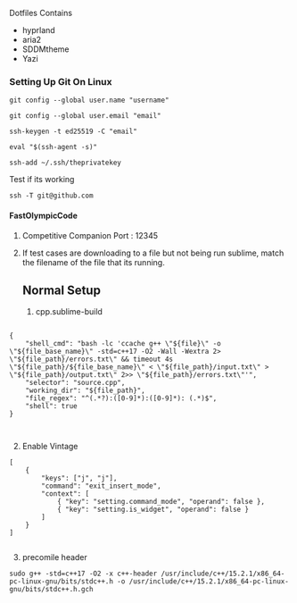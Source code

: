 Dotfiles Contains
- hyprland
- aria2
- SDDMtheme
- Yazi
### Setting Up Git On Linux

```
git config --global user.name "username"

```

```
git config --global user.email "email"

```

```
ssh-keygen -t ed25519 -C "email"

```

```
eval "$(ssh-agent -s)"

```

```
ssh-add ~/.ssh/theprivatekey

```

Test if its working
```
ssh -T git@github.com

```



#### FastOlympicCode
1. Competitive Companion Port : 12345
2. If test cases are downloading to a file but not being run
    sublime, match the filename of the file that its running.


    ## Normal Setup

    1. cpp.sublime-build

```

{
    "shell_cmd": "bash -lc 'ccache g++ \"${file}\" -o \"${file_base_name}\" -std=c++17 -O2 -Wall -Wextra 2> \"${file_path}/errors.txt\" && timeout 4s \"${file_path}/${file_base_name}\" < \"${file_path}/input.txt\" > \"${file_path}/output.txt\" 2>> \"${file_path}/errors.txt\"'",
    "selector": "source.cpp",
    "working_dir": "${file_path}",
    "file_regex": "^(.*?):([0-9]*):([0-9]*): (.*)$",
    "shell": true
}



```

2. Enable Vintage

```
[
    {
        "keys": ["j", "j"],
        "command": "exit_insert_mode",
        "context": [
            { "key": "setting.command_mode", "operand": false },
            { "key": "setting.is_widget", "operand": false }
        ]
    }
]


```

3. precomile header

```
sudo g++ -std=c++17 -O2 -x c++-header /usr/include/c++/15.2.1/x86_64-pc-linux-gnu/bits/stdc++.h -o /usr/include/c++/15.2.1/x86_64-pc-linux-gnu/bits/stdc++.h.gch

```

